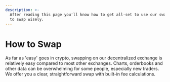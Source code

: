 ```yaml
---
description: >-
  After reading this page you'll know how to get all-set to use our swap and how
  to swap wisely.
---
```


# How to Swap

As far as 'easy' goes in crypto, swapping on our decentralized exchange is relatively easy compared to most other exchanges. Charts, orderbooks and other data can be overwhelming for some people, especially new traders. We offer you a clear, straightforward swap with built-in fee calculations.



